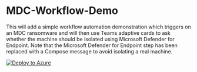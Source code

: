 # MDC-Workflow-Demo

This will add a simple workflow automation demonstration which triggers on an MDC ransomware and will then use Teams adaptive cards to ask whether the machine should be isolated using Microsoft Defender for Endpoint. Note that the Microsoft Defender for Endpoint step has been replaced with a Compose message to avoid isolating a real machine.

[![Deploy to Azure](https://aka.ms/deploytoazurebutton)](https://portal.azure.com/#create/Microsoft.Template/uri/https://raw.githubusercontent.com/stschulznz/MDC-Workflow-Demo/refs/heads/main/MDC-Ransomware-Isolation-Demo.json)
